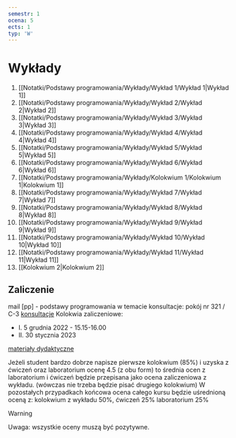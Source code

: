 ```yaml
---
semestr: 1
ocena: 5
ects: 1
typ: 'W'
---
```


# Wykłady
1. [[Notatki/Podstawy programowania/Wykłady/Wykład 1/Wykład 1|Wykład 1]]
2. [[Notatki/Podstawy programowania/Wykłady/Wykład 2/Wykład 2|Wykład 2]]
3. [[Notatki/Podstawy programowania/Wykłady/Wykład 3/Wykład 3|Wykład 3]]
4. [[Notatki/Podstawy programowania/Wykłady/Wykład 4/Wykład 4|Wykład 4]]
5. [[Notatki/Podstawy programowania/Wykłady/Wykład 5/Wykład 5|Wykład 5]]
6. [[Notatki/Podstawy programowania/Wykłady/Wykład 6/Wykład 6|Wykład 6]]
7. [[Notatki/Podstawy programowania/Wykłady/Kolokwium 1/Kolokwium 1|Kolokwium 1]]
8. [[Notatki/Podstawy programowania/Wykłady/Wykład 7/Wykład 7|Wykład 7]]
9. [[Notatki/Podstawy programowania/Wykłady/Wykład 8/Wykład 8|Wykład 8]]
10. [[Notatki/Podstawy programowania/Wykłady/Wykład 9/Wykład 9|Wykład 9]]
11. [[Notatki/Podstawy programowania/Wykłady/Wykład 10/Wykład 10|Wykład 10]]
12. [[Notatki/Podstawy programowania/Wykłady/Wykład 11/Wykład 11|Wykład 11]]
13. [[Kolokwium 2|Kolokwium 2]]


## Zaliczenie
mail \[pp\] - podstawy programowania w temacie
konsultacje: pokój nr 321 / C-3 [konsultacje](prowadzący.eka.pwr.edu.pl) 
Kolokwia zaliczeniowe: 
- I. 5 grudnia 2022 - 15.15-16.00
- II. 30 stycznia 2023

[materiały dydaktyczne](http://marek.piasecki.staff.iiar.pwr.edu.pl/dydaktyka)

Jeżeli student bardzo dobrze napisze pierwsze kolokwium (85%) i uzyska z ćwiczeń oraz laboratorium ocenę  4.5 (z obu form) to średnia ocen z laboratorium i ćwiczeń będzie przepisana jako ocena zaliczeniowa z wykładu. (wówczas nie trzeba będzie pisać drugiego kolokwium) W pozostałych przypadkach końcowa ocena całego kursu będzie uśrednioną oceną z: kolokwium z wykładu 50%, ćwiczeń 25% laboratorium 25% 

>[!warning]
>Uwaga: wszystkie oceny muszą być pozytywne.
